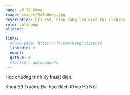 ```yaml
---
name: Võ Tá Đông
image: images/VoTaDong.jpg
description: EE1-K59, hiện đang làm việc tại Toshiba
role: votadong
aliases:

links:
  #home-page: https://fb.com/heogau3110btp
  linkedin: #
  email: 
  github: #
  #twitter: uptonogoode
---
```


Học chương trình Kỹ thuật điện.

Khoá 59 Trường Đại học Bách Khoa Hà Nội.
